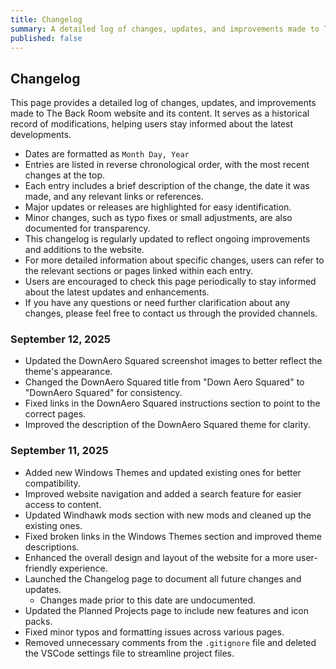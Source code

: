 ```yaml
---
title: Changelog
summary: A detailed log of changes, updates, and improvements made to The Back Room website and its content.
published: false
---
```


## Changelog
This page provides a detailed log of changes, updates, and improvements made to The Back Room website and its content. It serves as a historical record of modifications, helping users stay informed about the latest developments.

- Dates are formatted as `Month Day, Year`
- Entries are listed in reverse chronological order, with the most recent changes at the top.
- Each entry includes a brief description of the change, the date it was made, and any relevant links or references.
- Major updates or releases are highlighted for easy identification.
- Minor changes, such as typo fixes or small adjustments, are also documented for transparency.
- This changelog is regularly updated to reflect ongoing improvements and additions to the website.
- For more detailed information about specific changes, users can refer to the relevant sections or pages linked within each entry.
- Users are encouraged to check this page periodically to stay informed about the latest updates and enhancements.
- If you have any questions or need further clarification about any changes, please feel free to contact us through the provided channels.

### September 12, 2025

- Updated the DownAero Squared screenshot images to better reflect the theme's appearance.
- Changed the DownAero Squared title from "Down Aero Squared" to "DownAero Squared" for consistency.
- Fixed links in the DownAero Squared instructions section to point to the correct pages.
- Improved the description of the DownAero Squared theme for clarity.

### September 11, 2025

- Added new Windows Themes and updated existing ones for better compatibility.
- Improved website navigation and added a search feature for easier access to content.
- Updated Windhawk mods section with new mods and cleaned up the existing ones.
- Fixed broken links in the Windows Themes section and improved theme descriptions.
- Enhanced the overall design and layout of the website for a more user-friendly experience.
- Launched the Changelog page to document all future changes and updates.
    - Changes made prior to this date are undocumented.
- Updated the Planned Projects page to include new features and icon packs.
- Fixed minor typos and formatting issues across various pages.
- Removed unnecessary comments from the `.gitignore` file and deleted the VSCode settings file to streamline project files.